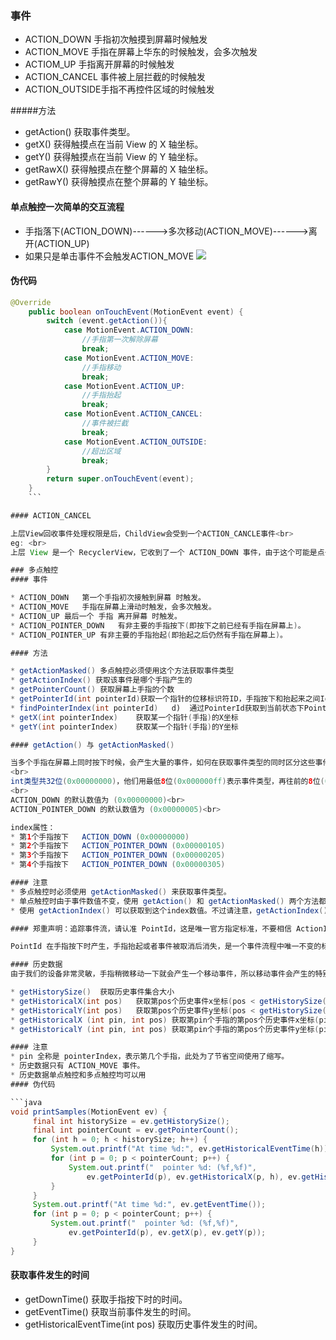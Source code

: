 
### 事件
* ACTION_DOWN 手指初次触摸到屏幕时候触发
* ACTION_MOVE 手指在屏幕上华东的时候触发，会多次触发
* ACTIOM_UP 手指离开屏幕的时候触发
* ACTION_CANCEL 事件被上层拦截的时候触发
* ACTION_OUTSIDE手指不再控件区域的时候触发

#####方法
* getAction()	获取事件类型。
* getX()	获得触摸点在当前 View 的 X 轴坐标。
* getY()	获得触摸点在当前 View 的 Y 轴坐标。
* getRawX()	获得触摸点在整个屏幕的 X 轴坐标。
* getRawY()	获得触摸点在整个屏幕的 Y 轴坐标。

#### 单点触控一次简单的交互流程
* 手指落下(ACTION_DOWN)------>多次移动(ACTION_MOVE)------>离开(ACTION_UP)
* 如果只是单击事件不会触发ACTION_MOVE
![](http://onf44qqgp.bkt.clouddn.com/17-4-4/53392735-file_1491296114912_10c53.gif)

#### 伪代码
```java
@Override
    public boolean onTouchEvent(MotionEvent event) {
        switch (event.getAction()){
            case MotionEvent.ACTION_DOWN:
                //手指第一次解除屏幕
                break;
            case MotionEvent.ACTION_MOVE:
                //手指移动
                break;
            case MotionEvent.ACTION_UP:
                //手指抬起
                break;
            case MotionEvent.ACTION_CANCEL:
                //事件被拦截
                break;
            case MotionEvent.ACTION_OUTSIDE:
                //超出区域
                break;
        }
        return super.onTouchEvent(event);
    }
    ```

#### ACTION_CANCEL

上层View回收事件处理权限是后，ChildView会受到一个ACTION_CANCLE事件<br>
eg: <br>
上层 View 是一个 RecyclerView，它收到了一个 ACTION_DOWN 事件，由于这个可能是点击事件，所以它先传递给对应 ItemView，询问 ItemView 是否需要这个事件，然而接下来又传递过来了一个 ACTION_MOVE 事件，且移动的方向和 RecyclerView 的可滑动方向一致，所以 RecyclerView 判断这个事件是滚动事件，于是要收回事件处理权，这时候对应的 ItemView 会收到一个 ACTION_CANCEL ，并且不会再收到后续事件。

### 多点触控
#### 事件

* ACTION_DOWN	第一个手指初次接触到屏幕 时触发。
* ACTION_MOVE	手指在屏幕上滑动时触发，会多次触发。
* ACTION_UP	最后一个 手指 离开屏幕 时触发。
* ACTION_POINTER_DOWN	有非主要的手指按下(即按下之前已经有手指在屏幕上)。
* ACTION_POINTER_UP	有非主要的手指抬起(即抬起之后仍然有手指在屏幕上)。

#### 方法

* getActionMasked() 多点触控必须使用这个方法获取事件类型
* getActionIndex() 获取该事件是哪个手指产生的
* getPointerCount() 获取屏幕上手指的个数
* getPointerId(int pointerId)获取一个指针的位移标识符ID，手指按下和抬起来之间Id始终不变
* findPointerIndex(int pointerId)	d)	通过PointerId获取到当前状态下PointIndex，之后通过PointIndex获取其他内容
* getX(int pointerIndex)	获取某一个指针(手指)的X坐标
* getY(int pointerIndex)	获取某一个指针(手指)的Y坐标

#### getAction() 与 getActionMasked()

当多个手指在屏幕上同时按下时候，会产生大量的事件，如何在获取事件类型的同时区分这些事件就是一个大问题了。
<br>
int类型共32位(0x00000000)，他们用最低8位(0x000000ff)表示事件类型，再往前的8位(0x0000ff00)表示事件编号，以手指按下为例讲解数值是如何合成的:<br>
<br>
ACTION_DOWN 的默认数值为 (0x00000000)<br>
ACTION_POINTER_DOWN 的默认数值为 (0x00000005)<br>

index属性：
* 第1个手指按下	ACTION_DOWN (0x00000000)
* 第2个手指按下	ACTION_POINTER_DOWN (0x00000105)
* 第3个手指按下	ACTION_POINTER_DOWN (0x00000205)
* 第4个手指按下	ACTION_POINTER_DOWN (0x00000305)

#### 注意
* 多点触控时必须使用 getActionMasked() 来获取事件类型。
* 单点触控时由于事件数值不变，使用 getAction() 和 getActionMasked() 两个方法都可以。
* 使用 getActionIndex() 可以获取到这个index数值。不过请注意，getActionIndex() 只在 down 和 up 时有效，move 时是无效的。

#### 郑重声明：追踪事件流，请认准 PointId，这是唯一官方指定标准，不要相信 ActionIndex 那个小婊砸。

PointId 在手指按下时产生，手指抬起或者事件被取消后消失，是一个事件流程中唯一不变的标识，可以在手指按下时 通过 getPointerId(int pointerIndex) 获得。 (参数中的 pointerIndex 就是 actionIndex)

#### 历史数据
由于我们的设备非常灵敏，手指稍微移动一下就会产生一个移动事件，所以移动事件会产生的特别频繁，为了提高效率，系统会将近期的多个移动事件(move)按照事件发生的顺序进行排序打包放在同一个 MotionEvent 中，与之对应的产生了以下方法：

* getHistorySize()	获取历史事件集合大小
* getHistoricalX(int pos)	获取第pos个历史事件x坐标(pos < getHistorySize())
* getHistoricalY(int pos)	获取第pos个历史事件y坐标(pos < getHistorySize())
* getHistoricalX (int pin, int pos)	获取第pin个手指的第pos个历史事件x坐标(pin < getPointerCount(), pos < getHistorySize() )
* getHistoricalY (int pin, int pos)	获取第pin个手指的第pos个历史事件y坐标(pin < getPointerCount(), pos < getHistorySize() )

#### 注意
* pin 全称是 pointerIndex，表示第几个手指，此处为了节省空间使用了缩写。
* 历史数据只有 ACTION_MOVE 事件。
* 历史数据单点触控和多点触控均可以用
#### 伪代码

```java
void printSamples(MotionEvent ev) {
     final int historySize = ev.getHistorySize();
     final int pointerCount = ev.getPointerCount();
     for (int h = 0; h < historySize; h++) {
         System.out.printf("At time %d:", ev.getHistoricalEventTime(h));
         for (int p = 0; p < pointerCount; p++) {
             System.out.printf("  pointer %d: (%f,%f)",
                 ev.getPointerId(p), ev.getHistoricalX(p, h), ev.getHistoricalY(p, h));
         }
     }
     System.out.printf("At time %d:", ev.getEventTime());
     for (int p = 0; p < pointerCount; p++) {
         System.out.printf("  pointer %d: (%f,%f)",
             ev.getPointerId(p), ev.getX(p), ev.getY(p));
     }
}

```
#### 获取事件发生的时间
* getDownTime()	获取手指按下时的时间。
* getEventTime()	获取当前事件发生的时间。
* getHistoricalEventTime(int pos)	获取历史事件发生的时间。
